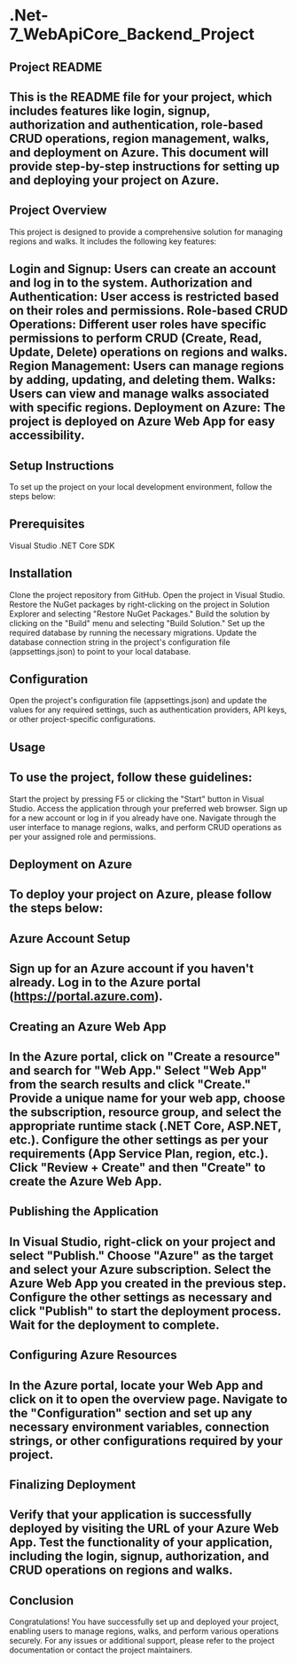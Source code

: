 # .Net-7_WebApiCore_Backend_Project

## Project README
This is the README file for your project, which includes features like login, signup, authorization and authentication, role-based CRUD operations, region management, walks, and deployment on Azure. This document will provide step-by-step instructions for setting up and deploying your project on Azure.
----------------------
## Project Overview
This project is designed to provide a comprehensive solution for managing regions and walks. It includes the following key features:

Login and Signup: Users can create an account and log in to the system.
Authorization and Authentication: User access is restricted based on their roles and permissions.
Role-based CRUD Operations: Different user roles have specific permissions to perform CRUD (Create, Read, Update, Delete) operations on regions and walks.
Region Management: Users can manage regions by adding, updating, and deleting them.
Walks: Users can view and manage walks associated with specific regions.
Deployment on Azure: The project is deployed on Azure Web App for easy accessibility.
----------------------
## Setup Instructions
To set up the project on your local development environment, follow the steps below:

## Prerequisites
Visual Studio
.NET Core SDK
## Installation
Clone the project repository from GitHub.
Open the project in Visual Studio.
Restore the NuGet packages by right-clicking on the project in Solution Explorer and selecting "Restore NuGet Packages."
Build the solution by clicking on the "Build" menu and selecting "Build Solution."
Set up the required database by running the necessary migrations.
Update the database connection string in the project's configuration file (appsettings.json) to point to your local database.
## Configuration
Open the project's configuration file (appsettings.json) and update the values for any required settings, such as authentication providers, API keys, or other project-specific configurations.
## Usage
To use the project, follow these guidelines:
----------------------
Start the project by pressing F5 or clicking the "Start" button in Visual Studio.
Access the application through your preferred web browser.
Sign up for a new account or log in if you already have one.
Navigate through the user interface to manage regions, walks, and perform CRUD operations as per your assigned role and permissions.
## Deployment on Azure
To deploy your project on Azure, please follow the steps below:
----------------------
## Azure Account Setup
Sign up for an Azure account if you haven't already.
Log in to the Azure portal (https://portal.azure.com).
----------------------
## Creating an Azure Web App
In the Azure portal, click on "Create a resource" and search for "Web App."
Select "Web App" from the search results and click "Create."
Provide a unique name for your web app, choose the subscription, resource group, and select the appropriate runtime stack (.NET Core, ASP.NET, etc.).
Configure the other settings as per your requirements (App Service Plan, region, etc.).
Click "Review + Create" and then "Create" to create the Azure Web App.
----------------------
## Publishing the Application
In Visual Studio, right-click on your project and select "Publish."
Choose "Azure" as the target and select your Azure subscription.
Select the Azure Web App you created in the previous step.
Configure the other settings as necessary and click "Publish" to start the deployment process.
Wait for the deployment to complete.
----------------------
## Configuring Azure Resources
In the Azure portal, locate your Web App and click on it to open the overview page.
Navigate to the "Configuration" section and set up any necessary environment variables, connection strings, or other configurations required by your project.
----------------------
## Finalizing Deployment
Verify that your application is successfully deployed by visiting the URL of your Azure Web App.
Test the functionality of your application, including the login, signup, authorization, and CRUD operations on regions and walks.
----------------------
##  Conclusion
Congratulations! You have successfully set up and deployed your project, enabling users to manage regions, walks, and perform various operations securely. For any issues or additional support, please refer to the project documentation or contact the project maintainers.
